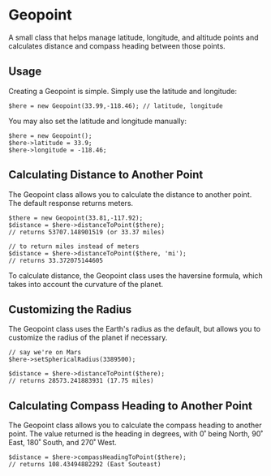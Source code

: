 # Geopoint

A small class that helps manage latitude, longitude, and altitude points
and calculates distance and compass heading between those points.

## Usage

Creating a Geopoint is simple. Simply use the latitude and longitude:

	$here = new Geopoint(33.99,-118.46); // latitude, longitude
You may also set the latitude and longitude manually:

	$here = new Geopoint();
	$here->latitude = 33.9;
	$here->longitude = -118.46;

## Calculating Distance to Another Point ##

The Geopoint class allows you to calculate the distance to another point. The default response returns meters.

	$there = new Geopoint(33.81,-117.92);
	$distance = $here->distanceToPoint($there); 
	// returns 53707.148901519 (or 33.37 miles)

	// to return miles instead of meters
	$distance = $here->distanceToPoint($there, 'mi');
	// returns 33.372075144605

To calculate distance, the Geopoint class uses the haversine formula, which takes into account the curvature of the planet.

## Customizing the Radius ##

The Geopoint class uses the Earth's radius as the default, but allows you to customize the radius of the planet if necessary.

	// say we're on Mars
	$here->setSphericalRadius(3389500);

	$distance = $here->distanceToPoint($there);
	// returns 28573.241883931 (17.75 miles)

## Calculating Compass Heading to Another Point ##

The Geopoint class allows you to calculate the compass heading to another point.
The value returned is the heading in degrees, with 0˚ being North, 90˚ East, 180˚ South, and 270˚ West.
	
	$distance = $here->compassHeadingToPoint($there); 
	// returns 108.43494882292 (East Souteast)
